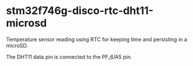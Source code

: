 # stm32f746g-disco-rtc-dht11-microsd
 Temperature sensor reading using RTC for keeping time and persisting in a microSD.

The DHT11 data pin is connected to the PF_6/A5 pin.
